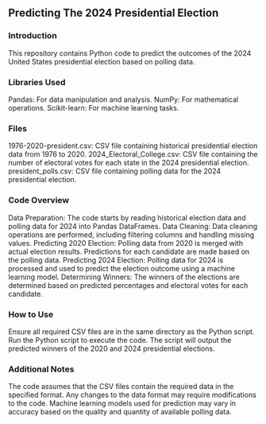## Predicting The 2024 Presidential Election

### Introduction
This repository contains Python code to predict the outcomes of the 2024 United States presidential election based on polling data.

### Libraries Used

Pandas: For data manipulation and analysis.
NumPy: For mathematical operations.
Scikit-learn: For machine learning tasks.
### Files

1976-2020-president.csv: CSV file containing historical presidential election data from 1976 to 2020.
2024_Electoral_College.csv: CSV file containing the number of electoral votes for each state in the 2024 presidential election.
president_polls.csv: CSV file containing polling data for the 2024 presidential election.
### Code Overview

Data Preparation: The code starts by reading historical election data and polling data for 2024 into Pandas DataFrames.
Data Cleaning: Data cleaning operations are performed, including filtering columns and handling missing values.
Predicting 2020 Election: Polling data from 2020 is merged with actual election results. Predictions for each candidate are made based on the polling data.
Predicting 2024 Election: Polling data for 2024 is processed and used to predict the election outcome using a machine learning model.
Determining Winners: The winners of the elections are determined based on predicted percentages and electoral votes for each candidate.
### How to Use

Ensure all required CSV files are in the same directory as the Python script.
Run the Python script to execute the code.
The script will output the predicted winners of the 2020 and 2024 presidential elections.
### Additional Notes

The code assumes that the CSV files contain the required data in the specified format. Any changes to the data format may require modifications to the code.
Machine learning models used for prediction may vary in accuracy based on the quality and quantity of available polling data.
